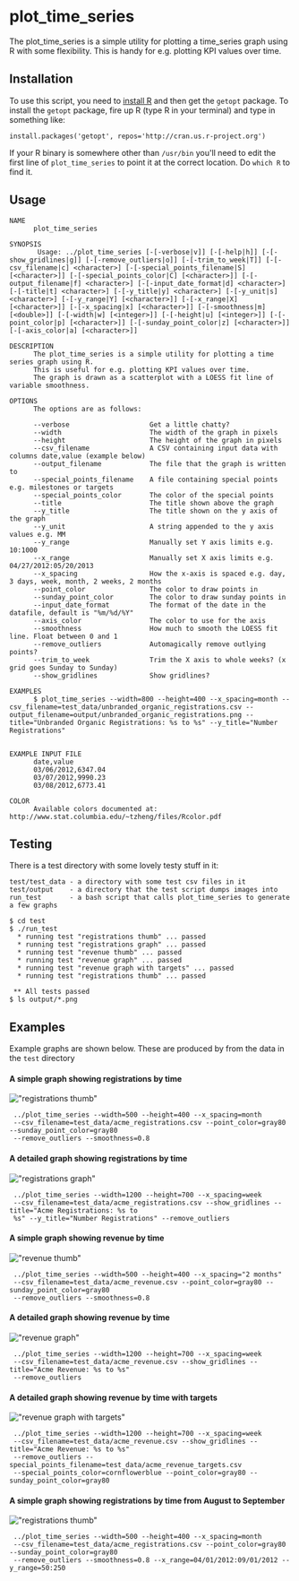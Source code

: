 # plot_time_series

The plot_time_series is a simple utility for plotting a time_series graph using R
with some flexibility. This is handy for e.g. plotting KPI values over time.

## Installation

To use this script, you need to [install R](http://cran.r-project.org/mirrors.html) and then get the `getopt` package. 
To install the `getopt` package, fire up R (type R in your terminal) and type in something like:

    install.packages('getopt', repos='http://cran.us.r-project.org')

If your R binary is somewhere other than `/usr/bin` you'll need to edit the first line of `plot_time_series` to point it at the correct location. Do `which R` to find it.

## Usage

    NAME
          plot_time_series
    
    SYNOPSIS
           Usage: ../plot_time_series [-[-verbose|v]] [-[-help|h]] [-[-show_gridlines|g]] [-[-remove_outliers|o]] [-[-trim_to_week|T]] [-[-csv_filename|c] <character>] [-[-special_points_filename|S] [<character>]] [-[-special_points_color|C] [<character>]] [-[-output_filename|f] <character>] [-[-input_date_format|d] <character>] [-[-title|t] <character>] [-[-y_title|y] <character>] [-[-y_unit|s] <character>] [-[-y_range|Y] [<character>]] [-[-x_range|X] [<character>]] [-[-x_spacing|x] [<character>]] [-[-smoothness|m] [<double>]] [-[-width|w] [<integer>]] [-[-height|u] [<integer>]] [-[-point_color|p] [<character>]] [-[-sunday_point_color|z] [<character>]] [-[-axis_color|a] [<character>]]
    
    DESCRIPTION
          The plot_time_series is a simple utility for plotting a time series graph using R.
          This is useful for e.g. plotting KPI values over time.
          The graph is drawn as a scatterplot with a LOESS fit line of variable smoothness.
    
    OPTIONS
          The options are as follows:
    
          --verbose                    Get a little chatty?
          --width                      The width of the graph in pixels
          --height                     The height of the graph in pixels
          --csv_filename               A CSV containing input data with columns date,value (example below)
          --output_filename            The file that the graph is written to
          --special_points_filename    A file containing special points e.g. milestones or targets
          --special_points_color       The color of the special points
          --title                      The title shown above the graph
          --y_title                    The title shown on the y axis of the graph
          --y_unit                     A string appended to the y axis values e.g. MM
          --y_range                    Manually set Y axis limits e.g. 10:1000
          --x_range                    Manually set X axis limits e.g. 04/27/2012:05/20/2013
          --x_spacing                  How the x-axis is spaced e.g. day, 3 days, week, month, 2 weeks, 2 months
          --point_color                The color to draw points in
          --sunday_point_color         The color to draw sunday points in
          --input_date_format          The format of the date in the datafile, default is "%m/%d/%Y"
          --axis_color                 The color to use for the axis
          --smoothness                 How much to smooth the LOESS fit line. Float between 0 and 1
          --remove_outliers            Automagically remove outlying points?
          --trim_to_week               Trim the X axis to whole weeks? (x grid goes Sunday to Sunday)
          --show_gridlines             Show gridlines?
    
    EXAMPLES
          $ plot_time_series --width=800 --height=400 --x_spacing=month --csv_filename=test_data/unbranded_organic_registrations.csv --output_filename=output/unbranded_organic_registrations.png --title="Unbranded Organic Registrations: %s to %s" --y_title="Number Registrations"
    
    
    EXAMPLE INPUT FILE
          date,value
          03/06/2012,6347.04
          03/07/2012,9990.23
          03/08/2012,6773.41
    
    COLOR
          Available colors documented at: http://www.stat.columbia.edu/~tzheng/files/Rcolor.pdf
    

## Testing

There is a test directory with some lovely testy stuff in it:

    test/test_data - a directory with some test csv files in it
    test/output    - a directory that the test script dumps images into
    run_test       - a bash script that calls plot_time_series to generate a few graphs

    $ cd test
    $ ./run_test 
      * running test "registrations thumb" ... passed
      * running test "registrations graph" ... passed
      * running test "revenue thumb" ... passed
      * running test "revenue graph" ... passed
      * running test "revenue graph with targets" ... passed
      * running test "registrations thumb" ... passed
    
     ** All tests passed
    $ ls output/*.png

## Examples

Example graphs are shown below. These are produced by from the data in the `test` directory

#### A simple graph showing registrations by time
!["registrations thumb"](https://raw.github.com/doofdoofsf/plotTimeSeries/master/test/output/acme_registrations_thumb.png)

     ../plot_time_series --width=500 --height=400 --x_spacing=month 
     --csv_filename=test_data/acme_registrations.csv --point_color=gray80 --sunday_point_color=gray80 
     --remove_outliers --smoothness=0.8

#### A detailed graph showing registrations by time
!["registrations graph"](https://raw.github.com/doofdoofsf/plotTimeSeries/master/test/output/acme_registrations.png)

     ../plot_time_series --width=1200 --height=700 --x_spacing=week 
     --csv_filename=test_data/acme_registrations.csv --show_gridlines --title="Acme Registrations: %s to 
     %s" --y_title="Number Registrations" --remove_outliers

#### A simple graph showing revenue by time
!["revenue thumb"](https://raw.github.com/doofdoofsf/plotTimeSeries/master/test/output/acme_revenue_thumb.png)

     ../plot_time_series --width=500 --height=400 --x_spacing="2 months" 
     --csv_filename=test_data/acme_revenue.csv --point_color=gray80 --sunday_point_color=gray80 
     --remove_outliers --smoothness=0.8

#### A detailed graph showing revenue by time
!["revenue graph"](https://raw.github.com/doofdoofsf/plotTimeSeries/master/test/output/acme_revenue.png)

     ../plot_time_series --width=1200 --height=700 --x_spacing=week 
     --csv_filename=test_data/acme_revenue.csv --show_gridlines --title="Acme Revenue: %s to %s" 
     --remove_outliers

#### A detailed graph showing revenue by time with targets
!["revenue graph with targets"](https://raw.github.com/doofdoofsf/plotTimeSeries/master/test/output/acme_revenue_targets.png)

     ../plot_time_series --width=1200 --height=700 --x_spacing=week 
     --csv_filename=test_data/acme_revenue.csv --show_gridlines --title="Acme Revenue: %s to %s" 
     --remove_outliers --special_points_filename=test_data/acme_revenue_targets.csv 
     --special_points_color=cornflowerblue --point_color=gray80 --sunday_point_color=gray80

#### A simple graph showing registrations by time from August to September
!["registrations thumb"](https://raw.github.com/doofdoofsf/plotTimeSeries/master/test/output/acme_registrations_thumb_dates.png)

     ../plot_time_series --width=500 --height=400 --x_spacing=month 
     --csv_filename=test_data/acme_registrations.csv --point_color=gray80 --sunday_point_color=gray80 
     --remove_outliers --smoothness=0.8 --x_range=04/01/2012:09/01/2012 --y_range=50:250
